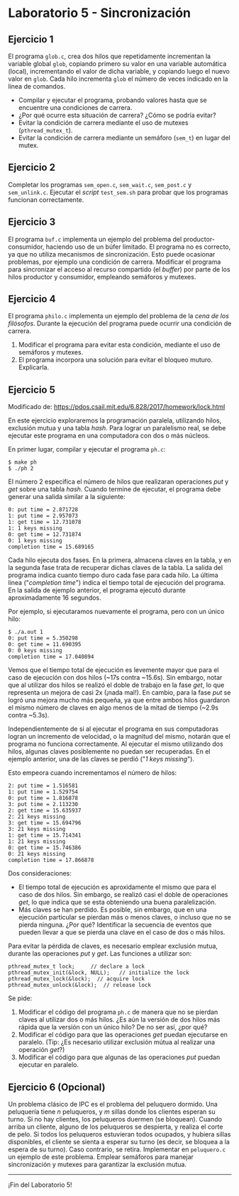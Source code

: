# Laboratorio 5 - Sincronización

## Ejercicio 1
El programa `glob.c`, crea dos hilos que repetidamente incrementan la variable global `glob`, copiando primero su valor en una variable automática (local), incrementando el valor de dicha variable, y copiando luego el nuevo valor en `glob`. Cada hilo incrementa `glob` el número de veces indicado en la línea de comandos.
* Compilar y ejecutar el programa, probando valores hasta que se encuentre una condiciones de carrera.
* ¿Por qué ocurre esta situación de carrera? ¿Cómo se podría evitar?
* Evitar la condición de carrera mediante el uso de mutexes (`pthread_mutex_t`).
* Evitar la condición de carrera mediante un semáforo (`sem_t`) en lugar del mutex.

## Ejercicio 2
Completar los programas `sem_open.c`, `sem_wait.c`, `sem_post.c` y `sem_unlink.c`. Ejecutar el _script_ `test_sem.sh` para probar que los programas funcionan correctamente.

## Ejercicio 3
El programa `buf.c` implementa un ejemplo del problema del productor-consumidor, haciendo uso de un búfer limitado. El programa no es correcto, ya que no utiliza mecanismos de sincronización. Esto puede ocasionar problemas, por ejemplo una condición de carrera. Modificar el programa para sincronizar el acceso al recurso compartido (el _buffer_) por parte de los hilos productor y consumidor, empleando semáforos y mutexes.

## Ejercicio 4
El programa `philo.c` implementa un ejemplo del problema de la _cena de los filósofos_. Durante la ejecución del programa puede ocurrir una condición de carrera. 
1. Modificar el programa para evitar esta condición, mediante el uso de semáforos y mutexes.
2. El programa incorpora una solución para evitar el bloqueo muturo. Explicarla.

## Ejercicio 5
Modificado de: https://pdos.csail.mit.edu/6.828/2017/homework/lock.html

En este ejercicio exploraremos la programación paralela, utilizando hilos, exclusión mutua y una tabla _hash_. Para lograr un paralelismo real, se debe ejecutar este programa en una computadora con dos o más núcleos. 

En primer lugar, compilar y ejecutar el programa `ph.c`:
```
$ make ph
$ ./ph 2
```
El número 2 especifica el número de hilos que realizaran operaciones _put_ y _get_ sobre una tabla _hash_. Cuando termine de ejecutar, el programa debe generar una salida similar a la siguiente:
```
0: put time = 2.871728
1: put time = 2.957073
1: get time = 12.731078
1: 1 keys missing
0: get time = 12.731874
0: 1 keys missing
completion time = 15.689165
```
Cada hilo ejecuta dos fases. En la primera, almacena claves en la tabla,
y en la segunda fase trata de recuperar dichas claves de la tabla. La salida del programa indica cuanto tiempo duro cada fase para cada hilo. La última linea ("_completion time_") indica el tiempo total de ejecución del programa. En la salida de ejemplo anterior, el programa ejecutó durante aproximadamente 16 segundos.

Por ejemplo, si ejecutaramos nuevamente el programa, pero con un único hilo:
```
$ ./a.out 1
0: put time = 5.350298
0: get time = 11.690395
0: 0 keys missing
completion time = 17.040894
```
Vemos que el tiempo total de ejecución es levemente mayor que para el caso de ejecución con dos hilos (~17s contra ~15.6s). Sin embargo, notar que al utilizar dos hilos se realizó el doble de trabajo en la fase _get_, lo que representa un mejora de casi 2x (¡nada mal!). En cambio, para la fase _put_ se logró una mejora mucho más pequeña, ya que entre ambos hilos guardaron el mismo número de claves en algo menos de la mitad de tiempo (~2.9s contra ~5.3s).

Independientemente de si al ejecutar el programa en sus computadoras logran un incremento de velocidad, o la magnitud del mismo, notarán que el programa no funciona correctamente. Al ejecutar el mismo utilizando dos hilos, algunas claves posiblemente no puedan ser recuperadas. En el ejemplo anterior, una de las claves se perdió ("_1 keys missing_").

Esto empeora cuando incrementamos el número de hilos:
```
2: put time = 1.516581
1: put time = 1.529754
0: put time = 1.816878
3: put time = 2.113230
2: get time = 15.635937
2: 21 keys missing
3: get time = 15.694796
3: 21 keys missing
1: get time = 15.714341
1: 21 keys missing
0: get time = 15.746386
0: 21 keys missing
completion time = 17.866878
```
Dos consideraciones:
- El tiempo total de ejecución es aproxidamente el mismo que para el caso de dos hilos. Sin embargo, se realizó casi el doble de operaciones _get_, lo que indica que se esta obteniendo una buena paralelización.
- Más claves se han perdido. Es posible, sin embargo, que en una ejecución particular se pierdan más o menos claves, o incluso que no se pierda ninguna. ¿Por qué? Identificar la secuencia de eventos que pueden llevar a que se pierda una clave en el caso de dos o más hilos.

Para evitar la pérdida de claves, es necesario emplear exclusión mutua, durante las operaciones _put_ y _get_. Las funciones a utilizar son:
```
pthread_mutex_t lock;     // declare a lock
pthread_mutex_init(&lock, NULL);   // initialize the lock
pthread_mutex_lock(&lock);  // acquire lock
pthread_mutex_unlock(&lock);  // release lock
```

Se pide:
1. Modificar el código del programa `ph.c` de manera que no se pierdan claves al utilizar dos o más hilos. ¿Es aún la versión de dos hilos más rápida que la versión con un único hilo? De no ser así, ¿por qué?
2. Modificar el código para que las operaciones _get_ puedan ejecutarse en paralelo. (Tip: ¿Es necesario utilizar exclusión mútua al realizar una operación _get_?)
3. Modificar el código para que algunas de las operaciones _put_ puedan ejecutar en paralelo.

## Ejercicio 6 (Opcional)
Un problema clásico de IPC es el problema del peluquero dormido. Una peluquería tiene *n* peluqueros, y *m* sillas donde los clientes esperan su turno. Si no hay clientes, los peluqueros duermen (se bloquean). Cuando arriba un cliente, alguno de los peluqueros se despierta, y realiza el corte de pelo. Si todos los peluqueros estuvieran todos ocupados, y hubiera sillas disponibles, el cliente se sienta a esperar su turno (es decir, se bloquea a la espera de su turno). Caso contrario, se retira. Implementar en `peluquero.c` un ejemplo de este problema. Emplear semáforos para manejar sincronización y mutexes para garantizar la exclusión mutua.

---

¡Fin del Laboratorio 5!